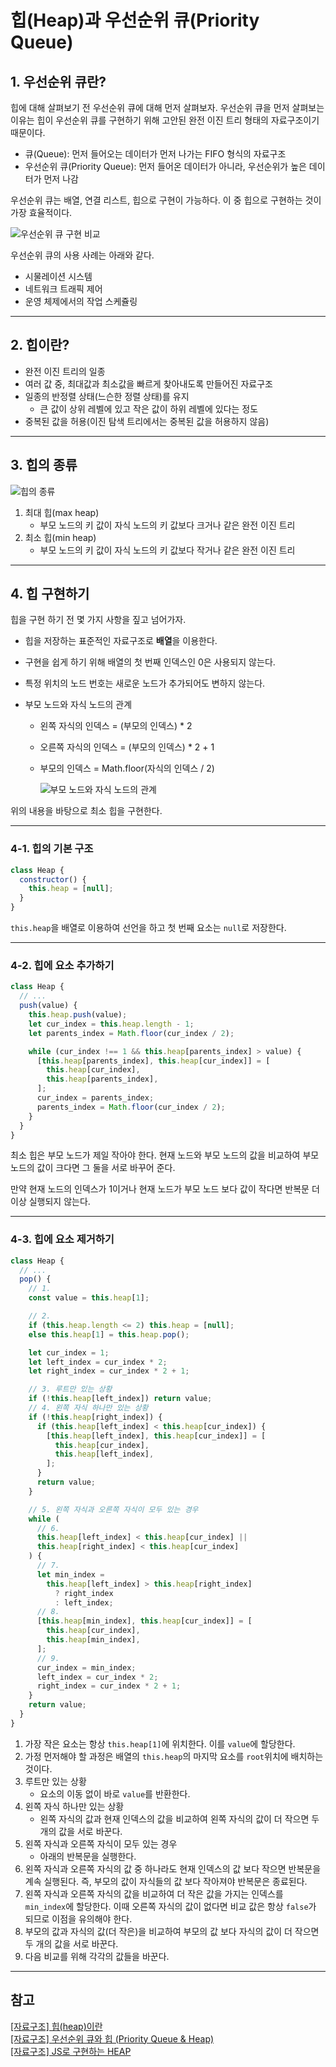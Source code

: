 # 힙(Heap)과 우선순위 큐(Priority Queue)

## 1. 우선순위 큐란?

힙에 대해 살펴보기 전 우선순위 큐에 대해 먼저 살펴보자. 우선순위 큐을 먼저 살펴보는 이유는 힙이
우선순위 큐를 구현하기 위해 고안된 완전 이진 트리 형태의 자료구조이기 때문이다.

- 큐(Queue): 먼저 들어오는 데이터가 먼저 나가는 FIFO 형식의 자료구조
- 우선순위 큐(Priority Queue): 먼저 들어온 데이터가 아니라, 우선순위가 높은 데이터가 먼저 나감

우선순위 큐는 배열, 연결 리스트, 힙으로 구현이 가능하다. 이 중 힙으로 구현하는 것이 가장 효율적이다.

![우선순위 큐 구현 비교](https://velog.velcdn.com/images%2Fyanghl98%2Fpost%2Fc64db4c9-6151-4c26-9f06-bb2b9193168a%2Fimage.png)

우선순위 큐의 사용 사례는 아래와 같다.

- 시물레이션 시스템
- 네트워크 트래픽 제어
- 운영 체제에서의 작업 스케쥴링

---

## 2. 힙이란?

- 완전 이진 트리의 일종
- 여러 값 중, 최대값과 최소값을 빠르게 찾아내도록 만들어진 자료구조
- 일종의 반정렬 상태(느슨한 정렬 상태)를 유지
  - 큰 값이 상위 레벨에 있고 작은 값이 하위 레벨에 있다는 정도
- 중복된 값을 허용(이진 탐색 트리에서는 중복된 값을 허용하지 않음)

---

## 3. 힙의 종류

![힙의 종류](https://gmlwjd9405.github.io/images/data-structure-heap/types-of-heap.png)

1. 최대 힙(max heap)
   - 부모 노드의 키 값이 자식 노드의 키 값보다 크거나 같은 완전 이진 트리
2. 최소 힙(min heap)
   - 부모 노드의 키 값이 자식 노드의 키 값보다 작거나 같은 완전 이진 트리

---

## 4. 힙 구현하기

힙을 구현 하기 전 몇 가지 사항을 짚고 넘어가자.

- 힙을 저장하는 표준적인 자료구조로 **배열**을 이용한다.
- 구현을 쉽게 하기 위해 배열의 첫 번째 인덱스인 0은 사용되지 않는다.
- 특정 위치의 노드 번호는 새로운 노드가 추가되어도 변하지 않는다.
- 부모 노드와 자식 노드의 관계

  - 왼쪽 자식의 인덱스 = (부모의 인덱스) \* 2
  - 오른쪽 자식의 인덱스 = (부모의 인덱스) \* 2 + 1
  - 부모의 인덱스 = Math.floor(자식의 인덱스 / 2)

    ![부모 노드와 자식 노드의 관계](https://gmlwjd9405.github.io/images/data-structure-heap/heap-index-parent-child.png)

위의 내용을 바탕으로 최소 힙을 구현한다.

---

### 4-1. 힙의 기본 구조

```javascript
class Heap {
  constructor() {
    this.heap = [null];
  }
}
```

`this.heap`을 배열로 이용하여 선언을 하고 첫 번째 요소는 `null`로 저장한다.

---

### 4-2. 힙에 요소 추가하기

```javascript
class Heap {
  // ...
  push(value) {
    this.heap.push(value);
    let cur_index = this.heap.length - 1;
    let parents_index = Math.floor(cur_index / 2);

    while (cur_index !== 1 && this.heap[parents_index] > value) {
      [this.heap[parents_index], this.heap[cur_index]] = [
        this.heap[cur_index],
        this.heap[parents_index],
      ];
      cur_index = parents_index;
      parents_index = Math.floor(cur_index / 2);
    }
  }
}
```

최소 힙은 부모 노드가 제일 작아야 한다. 현재 노드와 부모 노드의 값을 비교하여 부모 노드의 값이 크다면
그 둘을 서로 바꾸어 준다.

만약 현재 노드의 인덱스가 1이거나 현재 노드가 부모 노드 보다 값이 작다면 반복문 더 이상 실행되지 않는다.

---

### 4-3. 힙에 요소 제거하기

```javascript
class Heap {
  // ...
  pop() {
    // 1.
    const value = this.heap[1];

    // 2.
    if (this.heap.length <= 2) this.heap = [null];
    else this.heap[1] = this.heap.pop();

    let cur_index = 1;
    let left_index = cur_index * 2;
    let right_index = cur_index * 2 + 1;

    // 3. 루트만 있는 상황
    if (!this.heap[left_index]) return value;
    // 4. 왼쪽 자식 하나만 있는 상황
    if (!this.heap[right_index]) {
      if (this.heap[left_index] < this.heap[cur_index]) {
        [this.heap[left_index], this.heap[cur_index]] = [
          this.heap[cur_index],
          this.heap[left_index],
        ];
      }
      return value;
    }

    // 5. 왼쪽 자식과 오른쪽 자식이 모두 있는 경우
    while (
      // 6.
      this.heap[left_index] < this.heap[cur_index] ||
      this.heap[right_index] < this.heap[cur_index]
    ) {
      // 7.
      let min_index =
        this.heap[left_index] > this.heap[right_index]
          ? right_index
          : left_index;
      // 8.
      [this.heap[min_index], this.heap[cur_index]] = [
        this.heap[cur_index],
        this.heap[min_index],
      ];
      // 9.
      cur_index = min_index;
      left_index = cur_index * 2;
      right_index = cur_index * 2 + 1;
    }
    return value;
  }
}
```

1. 가장 작은 요소는 항상 `this.heap[1]`에 위치한다. 이를 `value`에 할당한다.
2. 가정 먼저해야 할 과정은 배열의 `this.heap`의 마지막 요소를 `root`위치에 배치하는 것이다.
3. 루트만 있는 상황
   - 요소의 이동 없이 바로 `value`를 반환한다.
4. 왼쪽 자식 하나만 있는 상황
   - 왼쪽 자식의 값과 현재 인덱스의 값을 비교하여 왼쪽 자식의 값이 더 작으면 두 개의 값을 서로 바꾼다.
5. 왼쪽 자식과 오른쪽 자식이 모두 있는 경우
   - 아래의 반복문을 실행한다.
6. 왼쪽 자식과 오른쪽 자식의 값 중 하나라도 현재 인덱스의 값 보다 작으면 반복문을 계속 실행된다.
   즉, 부모의 값이 자식들의 값 보다 작아져야 반복문은 종료된다.
7. 왼쪽 자식과 오른쪽 자식의 값을 비교하여 더 작은 값을 가지는 인덱스를 `min_index`에 할당한다. 이때 오른쪽 자식의
   값이 없다면 비교 값은 항상 `false`가 되므로 이점을 유의해야 한다.
8. 부모의 값과 자식의 값(더 작은)을 비교하여 부모의 값 보다 자식의 값이 더 작으면 두 개의 값을 서로 바꾼다.
9. 다음 비교를 위해 각각의 값들을 바꾼다.

---

## 참고

[[자료구조] 힙(heap)이란](https://gmlwjd9405.github.io/2018/05/10/data-structure-heap.html)  
[[자료구조] 우선순위 큐와 힙 (Priority Queue & Heap)](https://suyeon96.tistory.com/31)  
[[자료구조] JS로 구현하는 HEAP](https://velog.io/@longroadhome/%EC%9E%90%EB%A3%8C%EA%B5%AC%EC%A1%B0-JS%EB%A1%9C-%EA%B5%AC%ED%98%84%ED%95%98%EB%8A%94-HEAP)
